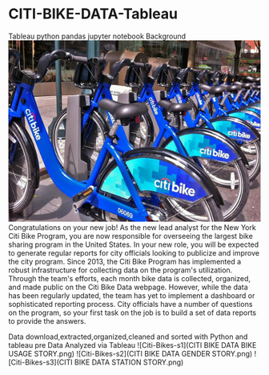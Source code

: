 # CITI-BIKE-DATA-Tableau
Tableau python pandas jupyter notebook
Background
![Citi-Bikes](Images/citi-bike-station-bikes.jpg)
Congratulations on your new job! As the new lead analyst for the New York Citi Bike Program, you are now responsible for overseeing the largest bike sharing program in the United States. In your new role, you will be expected to generate regular reports for city officials looking to publicize and improve the city program.
Since 2013, the Citi Bike Program has implemented a robust infrastructure for collecting data on the program's utilization. Through the team's efforts, each month bike data is collected, organized, and made public on the Citi Bike Data webpage.
However, while the data has been regularly updated, the team has yet to implement a dashboard or sophisticated reporting process. City officials have a number of questions on the program, so your first task on the job is to build a set of data reports to provide the answers.


Data download,extracted,organized,cleaned and sorted with Python and tableau pre
Data Analyzed via Tableau
![Citi-Bikes-s1](CITI BIKE DATA BIKE USAGE STORY.png)
![Citi-Bikes-s2](CITI BIKE DATA GENDER STORY.png)
![Citi-Bikes-s3](CITI BIKE DATA STATION STORY.png)

